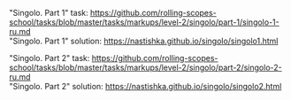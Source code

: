 "Singolo. Part 1" task: https://github.com/rolling-scopes-school/tasks/blob/master/tasks/markups/level-2/singolo/part-1/singolo-1-ru.md  
"Singolo. Part 1" solution: https://nastishka.github.io/singolo/singolo1.html

"Singolo. Part 2" task: https://github.com/rolling-scopes-school/tasks/blob/master/tasks/markups/level-2/singolo/part-2/singolo-2-ru.md  
"Singolo. Part 2" solution: https://nastishka.github.io/singolo/singolo2.html
